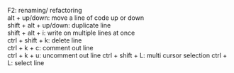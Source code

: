 F2: renaming/ refactoring<br>
alt + up/down: move a line of code up or down<br>
shift + alt + up/down: duplicate line<br>
shift + alt + i: write on multiple lines at once<br>
ctrl + shift + k: delete line<br>
ctrl + k + c: comment out line<br>
ctrl + k + u: uncomment out line
ctrl + shift + L: multi cursor selection
ctrl + L: select line
